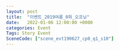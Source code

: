 ```yaml
---
layout: post
title:  "이벤트_2019여름_0화_오프닝"
date:   2022-01-06 12:00:00 +0000
categories: Event
Tags: Story Event
SceneCode: ["scene_evt190627_cp0_q1_s10"]
---
```

